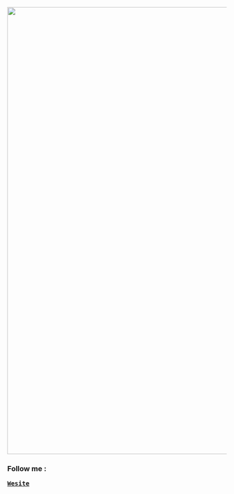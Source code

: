 <pre>
<img src = "https://user-images.githubusercontent.com/33598841/110195179-08db6e00-7e6f-11eb-89a9-77359b4aec5f.gif" width="1024">
</pre>

<!--
### Hi there 👋


**allithio/allithio** is a ✨ _special_ ✨ repository because its `README.md` (this file) appears on your GitHub profile.

Here are some ideas to get you started:

- 🔭 I’m currently working on ...
- 🌱 I’m currently learning ...
- 👯 I’m looking to collaborate on ...
- 🤔 I’m looking for help with ...
- 💬 Ask me about ...
- 📫 How to reach me: ...
- 😄 Pronouns: ...
- ⚡ Fun fact: ...
-->

### Follow me :
<pre><b><a href="https://aallithioo.github.io/">Wesite</a></b></pre>
